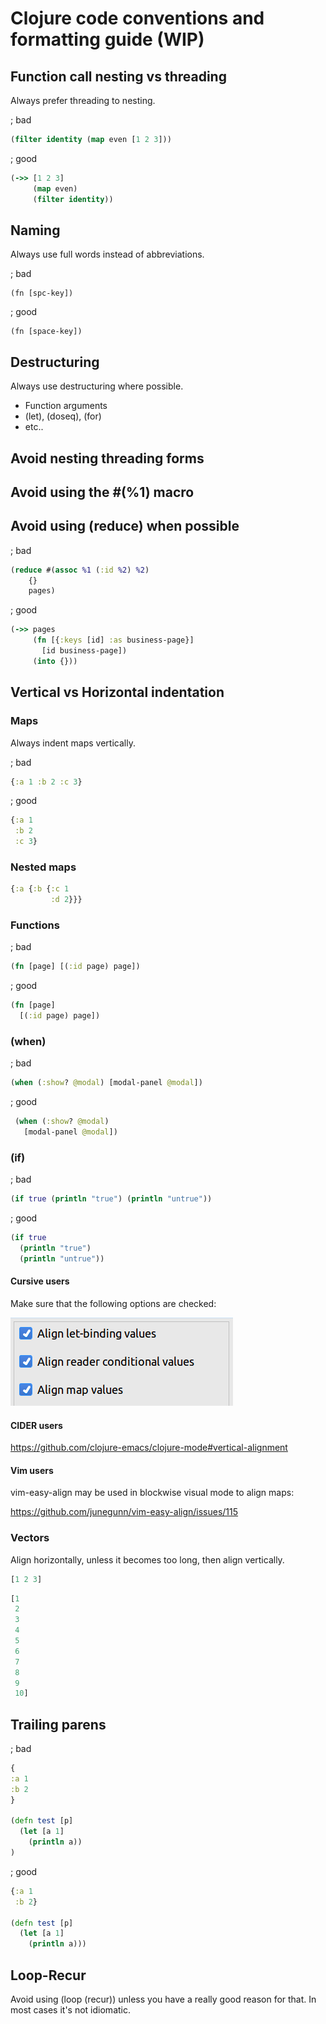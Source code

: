 # Clojure code conventions and formatting guide (WIP)

## Function call nesting vs threading

Always prefer threading to nesting.

; bad

```Clojure
(filter identity (map even [1 2 3]))
```

; good

```Clojure
(->> [1 2 3]
     (map even)
     (filter identity))
```

## Naming

Always use full words instead of abbreviations.

; bad

    (fn [spc-key])

; good

    (fn [space-key])

## Destructuring

Always use destructuring where possible.

* Function arguments
* (let), (doseq), (for)
* etc..

## Avoid nesting threading forms

## Avoid using the #(%1) macro

## Avoid using (reduce) when possible

; bad

```Clojure
(reduce #(assoc %1 (:id %2) %2)
    {}
    pages)
```

; good

```Clojure
(->> pages
     (fn [{:keys [id] :as business-page}]
       [id business-page])
     (into {}))
```

## Vertical vs Horizontal indentation 

### Maps

Always indent maps vertically.

; bad

```Clojure
{:a 1 :b 2 :c 3}
```

; good

```Clojure
{:a 1
 :b 2
 :c 3}
```

### Nested maps

```Clojure
{:a {:b {:c 1
         :d 2}}}
```

### Functions

; bad

```Clojure
(fn [page] [(:id page) page])
```

; good

```Clojure
(fn [page] 
  [(:id page) page])
```

### (when)

; bad

```Clojure
(when (:show? @modal) [modal-panel @modal])
```

; good

```Clojure
 (when (:show? @modal) 
   [modal-panel @modal])
```

### (if)

; bad

```Clojure
(if true (println "true") (println "untrue"))
```

; good

```Clojure
(if true
  (println "true") 
  (println "untrue"))
```

#### Cursive users

Make sure that the following options are checked:

![cursive-align-associative-forms](images/cursive-align-associative-forms.png)

#### CIDER users

https://github.com/clojure-emacs/clojure-mode#vertical-alignment

#### Vim users

vim-easy-align may be used in blockwise visual mode to align maps:

https://github.com/junegunn/vim-easy-align/issues/115

### Vectors

Align horizontally, unless it becomes too long, then align vertically.

```Clojure
[1 2 3]
```

```Clojure
[1
 2
 3
 4
 5
 6
 7
 8
 9
 10]
```

## Trailing parens

; bad

```Clojure
{
:a 1
:b 2
}
 
(defn test [p]
  (let [a 1]
    (println a))
)
```

; good

```Clojure
{:a 1
 :b 2}
 
(defn test [p]
  (let [a 1]
    (println a)))
```

## Loop-Recur

Avoid using (loop (recur)) unless you have a really good reason for that. In most cases it's not idiomatic.
